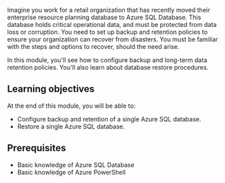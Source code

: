 Imagine you work for a retail organization that has recently moved their enterprise resource planning database to Azure SQL Database. This database holds critical operational data, and must be protected from data loss or corruption. You need to set up backup and retention policies to ensure your organization can recover from disasters. You must be familiar with the steps and options to recover, should the need arise.

In this module, you'll see how to configure backup and long-term data retention policies. You'll also learn about database restore procedures.

## Learning objectives

At the end of this module, you will be able to:

- Configure backup and retention of a single Azure SQL database.
- Restore a single Azure SQL database.

## Prerequisites

- Basic knowledge of Azure SQL Database
- Basic knowledge of Azure PowerShell
